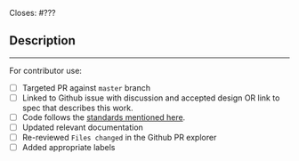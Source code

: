 Closes: #???

## Description

<!-- Add a description of the changes that this PR introduces and the files that
are the most critical to review.
-->

______

For contributor use:

- [ ] Targeted PR against `master` branch
- [ ] Linked to Github issue with discussion and accepted design OR link to spec that describes this work.
- [ ] Code follows the [standards mentioned here](/CONTRIBUTING.md#styleguides).
- [ ] Updated relevant documentation 
- [ ] Re-reviewed `Files changed` in the Github PR explorer
- [ ] Added appropriate labels 
